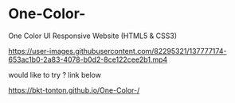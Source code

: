 # One-Color-
One Color UI Responsive Website (HTML5 &amp; CSS3)


https://user-images.githubusercontent.com/82295321/137777174-653ac1b0-2a83-4078-b0d2-8ce122cee2b1.mp4

would like to try ? link below 

https://bkt-tonton.github.io/One-Color-/

